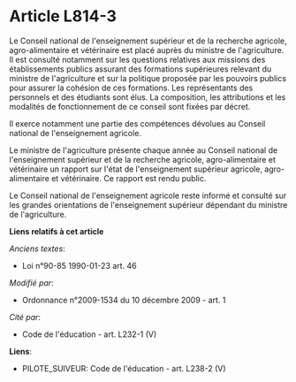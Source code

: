# Article L814-3

Le Conseil national de l'enseignement supérieur et de la recherche agricole, agro-alimentaire et vétérinaire est placé auprès
du ministre de l'agriculture. Il est consulté notamment sur les questions relatives aux missions des établissements publics
assurant des formations supérieures relevant du ministre de l'agriculture et sur la politique proposée par les pouvoirs
publics pour assurer la cohésion de ces formations. Les représentants des personnels et des étudiants sont élus. La
composition, les attributions et les modalités de fonctionnement de ce conseil sont fixées par décret.

Il exerce notamment une partie des compétences dévolues au Conseil national de l'enseignement agricole.

Le ministre de l'agriculture présente chaque année au Conseil national de l'enseignement supérieur et de la recherche
agricole, agro-alimentaire et vétérinaire un rapport sur l'état de l'enseignement supérieur agricole, agro-alimentaire et
vétérinaire. Ce rapport est rendu public.

Le Conseil national de l'enseignement agricole reste informé et consulté sur les grandes orientations de l'enseignement
supérieur dépendant du ministre de l'agriculture.

**Liens relatifs à cet article**

_Anciens textes_:

  - Loi n°90-85 1990-01-23 art. 46

_Modifié par_:

  - Ordonnance n°2009-1534 du 10 décembre 2009 - art. 1

_Cité par_:

  - Code de l'éducation - art. L232-1 (V)

**Liens**:

  - PILOTE_SUIVEUR: Code de l'éducation - art. L238-2 (V)
